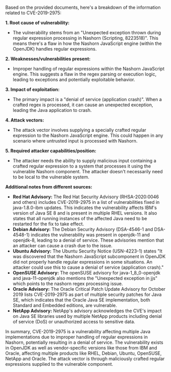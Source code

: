 Based on the provided documents, here's a breakdown of the information related to CVE-2019-2975:

**1. Root cause of vulnerability:**

*   The vulnerability stems from an "Unexpected exception thrown during regular expression processing in Nashorn (Scripting, 8223518)". This means there's a flaw in how the Nashorn JavaScript engine (within the OpenJDK) handles regular expressions.

**2. Weaknesses/vulnerabilities present:**

*   Improper handling of regular expressions within the Nashorn JavaScript engine. This suggests a flaw in the regex parsing or execution logic, leading to exceptions and potentially exploitable behavior.

**3. Impact of exploitation:**

*   The primary impact is a "denial of service (application crash)". When a crafted regex is processed, it can cause an unexpected exception, leading the Java application to crash.

**4. Attack vectors:**

*   The attack vector involves supplying a specially crafted regular expression to the Nashorn JavaScript engine. This could happen in any scenario where untrusted input is processed with Nashorn.

**5. Required attacker capabilities/position:**

*   The attacker needs the ability to supply malicious input containing a crafted regular expression to a system that processes it using the vulnerable Nashorn component. The attacker doesn't necessarily need to be local to the vulnerable system.

**Additional notes from different sources:**

*   **Red Hat Advisory:** The Red Hat Security Advisory (RHSA-2020:0046 and others) includes CVE-2019-2975 in a list of vulnerabilities fixed in java-1.8.0-ibm updates. This indicates the vulnerability affects IBM's version of Java SE 8 and is present in multiple RHEL versions. It also states that all running instances of the affected Java need to be restarted for the fix to take effect.
*   **Debian Advisory:** The Debian Security Advisory (DSA-4546-1 and DSA-4548-1) indicates the vulnerability was present in openjdk-11 and openjdk-8, leading to a denial of service. These advisories mention that an attacker can cause a crash due to the issue.
*   **Ubuntu Advisory:** The Ubuntu Security Notice (USN-4223-1) states "It was discovered that the Nashorn JavaScript subcomponent in OpenJDK did not properly handle regular expressions in some situations. An attacker could use this to cause a denial of service (application crash)."
*   **OpenSUSE Advisory:** The openSUSE advisory for java-1\_8\_0-openjdk and java-11-openjdk also mentions the "Unexpected exception in jjs" which points to the nashorn regex processing issue.
*   **Oracle Advisory:** The Oracle Critical Patch Update Advisory for October 2019 lists CVE-2019-2975 as part of multiple security patches for Java SE, which indicates that the Oracle Java SE implementation, both Standard and Embedded editions, are vulnerable.
*   **NetApp Advisory:** NetApp's advisory acknowledges the CVE's impact on Java SE libraries used by multiple NetApp products including denial of service (DoS) or unauthorized access to sensitive data.

In summary, CVE-2019-2975 is a vulnerability affecting multiple Java implementations due to improper handling of regular expressions in Nashorn, potentially resulting in a denial of service. The vulnerability exists in OpenJDK as well as vendor-specific versions like those from IBM and Oracle, affecting multiple products like RHEL, Debian, Ubuntu, OpenSUSE, NetApp and Oracle. The attack vector is through maliciously crafted regular expressions supplied to the vulnerable component.